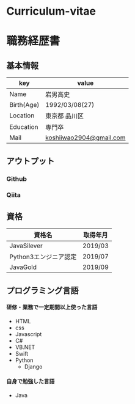 # Curriculum-vitae
# 職務経歴書

## 基本情報
|key |value |
|----|------|
|Name|岩男高史|
|Birth(Age)|1992/03/08(27)|
|Location|東京都 品川区|
|Education|専門卒|
|Mail|koshiiwao2904@gmail.com|

## アウトプット
### Github
### Qiita

## 資格
|資格名 |取得年月 |
|------|--------|
|JavaSilever|2019/03|
|Python3エンジニア認定|2019/07|
|JavaGold|2019/09|

## プログラミング言語
#### 研修・業務で一定期間以上使った言語
- HTML
- css
- Javascript
- C#
- VB.NET
- Swift
- Python
  - Django

#### 自身で勉強した言語
- Java
